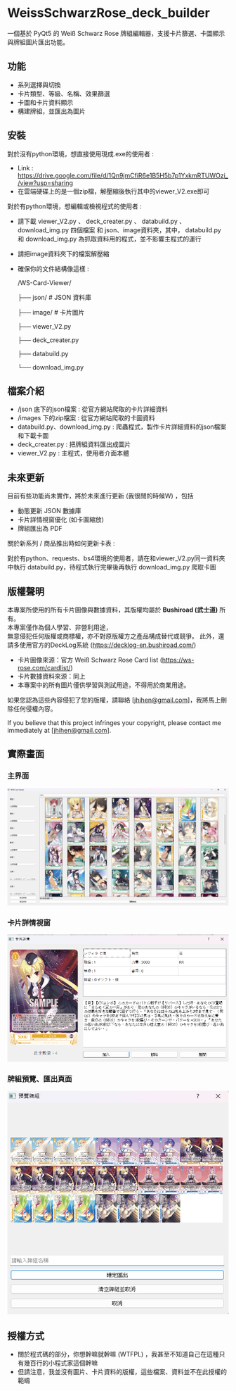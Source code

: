 # WeissSchwarzRose_deck_builder

一個基於 PyQt5 的 Weiß Schwarz Rose 牌組編輯器，支援卡片篩選、卡圖顯示與牌組圖片匯出功能。

## 功能
- 系列選擇與切換
- 卡片類型、等級、名稱、效果篩選
- 卡圖和卡片資料顯示
- 構建牌組，並匯出為圖片

## 安裝
對於沒有python環境，想直接使用現成.exe的使用者 : 
- Link : https://drive.google.com/file/d/1Qn9jmCfiR6e1B5H5b7p1YxkmRTUWOzi_/view?usp=sharing
- 在雲端硬碟上的是一個zip檔，解壓縮後執行其中的viewer_V2.exe即可

對於有python環境，想編輯或檢視程式的使用者 : 
- 請下載 viewer_V2.py 、 deck_creater.py 、 databuild.py 、 download_img.py 四個檔案 和 json、image資料夾，其中， databuild.py 和 download_img.py 為抓取資料用的程式，並不影響主程式的運行
- 請把image資料夾下的檔案解壓縮
- 確保你的文件結構像這樣 :

  /WS-Card-Viewer/
  
  ├── json/            # JSON 資料庫
  
  ├── image/           # 卡片圖片
  
  ├── viewer_V2.py
  
  ├── deck_creater.py
  
  ├── databuild.py
  
  └── download_img.py



## 檔案介紹
- /json 底下的json檔案 : 從官方網站爬取的卡片詳細資料
- /images 下的zip檔案 : 從官方網站爬取的卡圖資料
- databuild.py、download_img.py : 爬蟲程式，製作卡片詳細資料的json檔案和下載卡圖
- deck_creater.py : 把牌組資料匯出成圖片
- viewer_V2.py : 主程式，使用者介面本體

## 未來更新
目前有些功能尚未實作，將於未來進行更新 (我很閒的時候W) ，包括
- 動態更新 JSON 數據庫
- 卡片詳情視窗優化 (如卡圖縮放)
- 牌組匯出為 PDF

關於新系列 / 商品推出時如何更新卡表 : 

對於有python、requests、bs4環境的使用者，請在和viewer_V2.py同一資料夾中執行 databuild.py，待程式執行完畢後再執行 download_img.py 爬取卡圖

## 版權聲明

本專案所使用的所有卡片圖像與數據資料，其版權均屬於 **Bushiroad (武士道)** 所有。  
本專案僅作為個人學習、非營利用途，  
無意侵犯任何版權或商標權，亦不對原版權方之產品構成替代或競爭。
此外，還請多使用官方的DeckLog系統 (https://decklog-en.bushiroad.com/)

- 卡片圖像來源：官方 Weiß Schwarz Rose Card list (https://ws-rose.com/cardlist/)
- 卡片數據資料來源：同上
- 本專案中的所有圖片僅供學習與測試用途，不得用於商業用途。

如果您認為這些內容侵犯了您的版權，請聯絡 [jhihen@gmail.com]，我將馬上刪除任何侵權內容。

If you believe that this project infringes your copyright, please contact me immediately at [jhihen@gmail.com].

## 實際畫面
### 主界面
![主頁面](assets/mainpage.png)

### 卡片詳情視窗
![卡片資訊](assets/cardpage.png)

### 牌組預覽、匯出頁面
![牌組預覽、匯出](assets/exportpage.png)

## 授權方式
- 關於程式碼的部分，你想幹嘛就幹嘛 (WTFPL) ，我甚至不知道自己在這種只有幾百行的小程式家這個幹嘛
- 但請注意，我並沒有圖片、卡片資料的版權，這些檔案、資料並不在此授權的範疇
